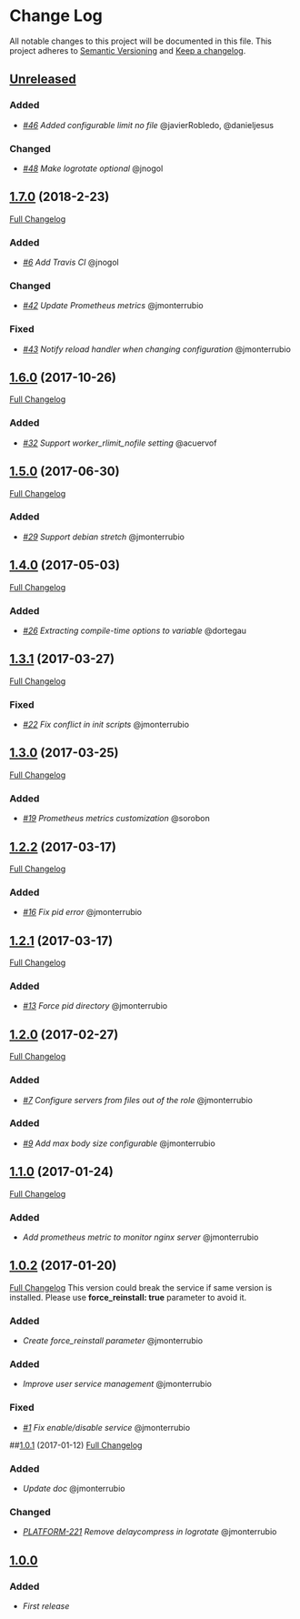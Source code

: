 # Change Log
All notable changes to this project will be documented in this file.
This project adheres to [Semantic Versioning](http://semver.org/) and [Keep a changelog](https://github.com/olivierlacan/keep-a-changelog).

## [Unreleased](https://github.com/idealista/nginx-role/tree/develop)
### Added
- *[#46](https://github.com/idealista/nginx-role/issues/46) Added configurable limit no file* @javierRobledo, @danieljesus

### Changed
- *[#48](https://github.com/idealista/nginx-role/issues/48) Make logrotate optional* @jnogol

## [1.7.0](https://github.com/idealista/nginx-role/tree/1.7.0) (2018-2-23)
[Full Changelog](https://github.com/idealista/nginx-role/compare/1.6.0...1.7.0)

### Added
- *[#6](https://github.com/idealista/nginx-role/issues/6) Add Travis CI* @jnogol

### Changed
- *[#42](https://github.com/idealista/nginx-role/issues/42) Update Prometheus metrics* @jmonterrubio

### Fixed
- *[#43](https://github.com/idealista/nginx-role/issues/43) Notify reload handler when changing configuration* @jmonterrubio

## [1.6.0](https://github.com/idealista/nginx-role/tree/1.6.0) (2017-10-26)
[Full Changelog](https://github.com/idealista/nginx-role/compare/1.5.0...1.6.0)

### Added
- *[#32](https://github.com/idealista/nginx-role/issues/32) Support worker_rlimit_nofile setting* @acuervof

## [1.5.0](https://github.com/idealista/nginx-role/tree/1.5.0) (2017-06-30)
[Full Changelog](https://github.com/idealista/nginx-role/compare/1.4.0...1.5.0)

### Added
- *[#29](https://github.com/idealista/nginx-role/issues/29) Support debian stretch* @jmonterrubio

## [1.4.0](https://github.com/idealista/nginx-role/tree/1.4.0) (2017-05-03)
[Full Changelog](https://github.com/idealista/nginx-role/compare/1.3.1...1.4.0)

### Added
- *[#26](https://github.com/idealista/nginx-role/issues/26) Extracting compile-time options to variable* @dortegau

## [1.3.1](https://github.com/idealista/nginx-role/tree/1.3.1) (2017-03-27)
[Full Changelog](https://github.com/idealista/nginx-role/compare/1.3.0...1.3.1)

### Fixed
- *[#22](https://github.com/idealista/nginx-role/issues/22) Fix conflict in init scripts* @jmonterrubio

## [1.3.0](https://github.com/idealista/nginx-role/tree/1.3.0) (2017-03-25)
[Full Changelog](https://github.com/idealista/nginx-role/compare/1.2.2...1.3.0)

### Added
- *[#19](https://github.com/idealista/nginx-role/issues/19) Prometheus metrics customization* @sorobon

## [1.2.2](https://github.com/idealista/nginx-role/tree/1.2.2) (2017-03-17)
[Full Changelog](https://github.com/idealista/nginx-role/compare/1.2.1...1.2.2)

### Added
- *[#16](https://github.com/idealista/nginx-role/issues/16) Fix pid error* @jmonterrubio

## [1.2.1](https://github.com/idealista/nginx-role/tree/1.2.1) (2017-03-17)
[Full Changelog](https://github.com/idealista/nginx-role/compare/1.2.0...1.2.1)

### Added
- *[#13](https://github.com/idealista/nginx-role/issues/13) Force pid directory* @jmonterrubio

## [1.2.0](https://github.com/idealista/nginx-role/tree/1.2.0) (2017-02-27)
[Full Changelog](https://github.com/idealista/nginx-role/compare/1.1.0...1.2.0)

### Added
- *[#7](https://github.com/idealista/nginx-role/issues/7) Configure servers from files out of the role* @jmonterrubio

### Added
- *[#9](https://github.com/idealista/nginx-role/issues/9) Add max body size configurable* @jmonterrubio

## [1.1.0](https://github.com/idealista/nginx-role/tree/1.1.0) (2017-01-24)
[Full Changelog](https://github.com/idealista/nginx-role/compare/1.0.2...1.1.0)

### Added
- *Add prometheus metric to monitor nginx server* @jmonterrubio

## [1.0.2](https://github.com/idealista/nginx-role/tree/1.0.2) (2017-01-20)
[Full Changelog](https://github.com/idealista/nginx-role/compare/1.0.1...1.0.2)
This version could break the service if same version is installed. Please use **force_reinstall: true** parameter to avoid it.

### Added
- *Create force_reinstall parameter* @jmonterrubio
### Added
- *Improve user service management* @jmonterrubio
### Fixed
- *[#1](https://github.com/idealista/nginx-role/issues/1) Fix enable/disable service* @jmonterrubio

##[1.0.1](https://github.com/idealista/nginx-role/tree/1.0.1) (2017-01-12)
[Full Changelog](https://github.com/idealista/nginx-role/compare/1.0.0...1.0.1)
### Added
- *Update doc* @jmonterrubio

### Changed
- *[PLATFORM-221](http://jira.sys.idealista/browse/PLATFORM-221) Remove delaycompress in logrotate* @jmonterrubio

## [1.0.0](https://github.com/idealista/nginx-role/tree/1.0.0)
### Added
- *First release*
